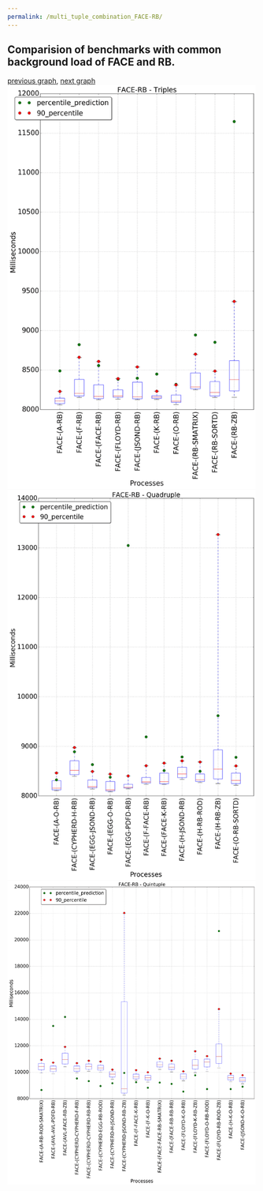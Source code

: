 ```yaml
---
permalink: /multi_tuple_combination_FACE-RB/
---
```



 ## Comparision of benchmarks with common background load of FACE and RB.

[previous graph](../multi_tuple_combination_FACE-PDFD/), [next graph](../multi_tuple_combination_FACE-ROD/)
![graph figure](./images/triple/FACE/FACE-RB_box.png)![graph figure](./images/quadruple/FACE/FACE-RB_box.png)![graph figure](./images/quintuple/FACE/FACE-RB_box.png)